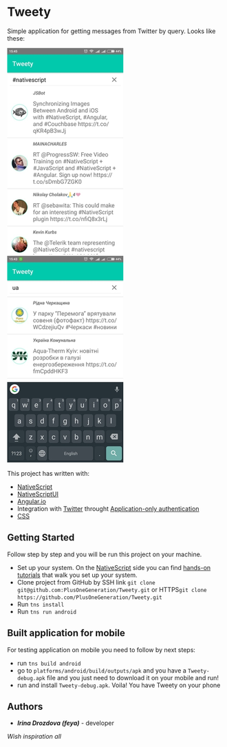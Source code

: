 # Tweety

Simple application for getting messages from Twitter by query. Looks like these:

![Tweety_search_by_nativescript](https://github.com/PlusOneGeneration/Tweety/blob/master/presentation_images/tweety_screenshot_nativescript.jpg)             ![Tweety_search_by_ua](https://github.com/PlusOneGeneration/Tweety/blob/master/presentation_images/tweety_screenshot_ua.jpg)




This project has written with:
* [NativeScript](http://www.nativescript.org/)
* [NativeScriptUI](https://docs.nativescript.org/angular/ui/components.html)
* [Angular.io](https://angular.io/)
* Integration with [Twitter](https://dev.twitter.com/) throught [Application-only authentication](https://dev.twitter.com/oauth/application-only) 
* [CSS](https://www.w3schools.com/css/) 

## Getting Started

Follow step by step and you will be run this project on your machine.

* Set up your system. On the [NativeScript](http://www.nativescript.org/) side you can find [hands-on tutorials](http://docs.nativescript.org/angular/start/quick-setup) that walk you set up your system.
* Clone project from GitHub by SSH link ```git clone git@github.com:PlusOneGeneration/Tweety.git``` or HTTPS```git clone https://github.com/PlusOneGeneration/Tweety.git```
* Run ```tns install```
* Run ```tns run android```

## Built application for mobile

For testing application on mobile you need to follow by next steps:
* run ```tns build android```
* go to ```platforms/android/build/outputs/apk``` and you have a ```Tweety-debug.apk``` file and you just need to download it on your mobile and run!
* run and install ```Tweety-debug.apk```. Voila! You have Tweety on your phone

## Authors
* **_Irina Drozdova (feya)_** - developer



_Wish inspiration all_
